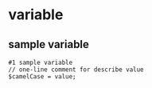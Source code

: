 variable
========

sample variable
---------------
```
#1 sample variable
// one-line comment for describe value
$camelCase = value;
```